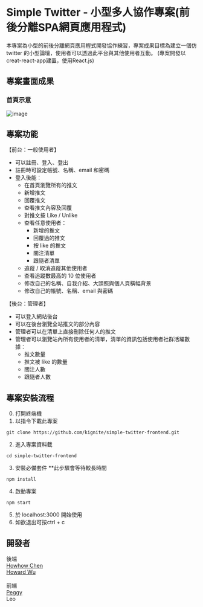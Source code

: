 # Simple Twitter - 小型多人協作專案(前後分離SPA網頁應用程式)

本專案為小型的前後分離網頁應用程式開發協作練習，專案成果目標為建立一個仿 twitter 的小型論壇，使用者可以透過此平台與其他使用者互動。
(專案開發以creat-react-app建置，使用React.js)

## 專案畫面成果

### 首頁示意
![image](https://user-images.githubusercontent.com/108887372/209478286-4be8b365-34b5-4d82-8f9d-c0d1e5f8a0c9.png)

## 專案功能

【前台：一般使用者】
* 可以註冊、登入、登出  
* 註冊時可設定帳號、名稱、email 和密碼  
* 登入後能：
  * 在首頁瀏覽所有的推文
  * 新增推文
  * 回覆推文
  * 查看推文內容及回覆
  * 對推文按 Like / Unlike
  * 查看任意使用者：
    * 新增的推文
    * 回覆過的推文
    * 按 like 的推文
    * 關注清單
    * 跟隨者清單
  * 追蹤 / 取消追蹤其他使用者
  * 查看追蹤數最高的 10 位使用者
  * 修改自己的名稱、自我介紹、大頭照與個人頁橫幅背景
  * 修改自己的帳號、名稱、email 與密碼 
  
【後台：管理者】
* 可以登入網站後台
* 可以在後台瀏覽全站推文的部分內容
* 管理者可以在清單上直接刪除任何人的推文
* 管理者可以瀏覽站內所有使用者的清單，清單的資訊包括使用者社群活躍數據：  
  * 推文數量
  * 推文被 like 的數量
  * 關注人數
  * 跟隨者人數

## 專案安裝流程
0. 打開終端機
1. 以指令下載此專案 
  ```
  git clone https://github.com/kignite/simple-twitter-frontend.git
  ```
2. 進入專案資料截
  ```
  cd simple-twitter-frontend
  ```
3. 安裝必備套件 **此步驟會等待較長時間
  ```
  npm install 
  ```
4. 啟動專案 
  ```
  npm start
  ```
5. 於 localhost:3000 開始使用
6. 如欲退出可按ctrl + c

## 開發者
後端 <br>
[Howhow Chen](https://github.com/HowhowChen) <br>
[Howard Wu](https://github.com/HowardWu5566) <br>
<br>
前端 <br>
[Peggy](https://github.com/Peggy8422) <br>
Leo

